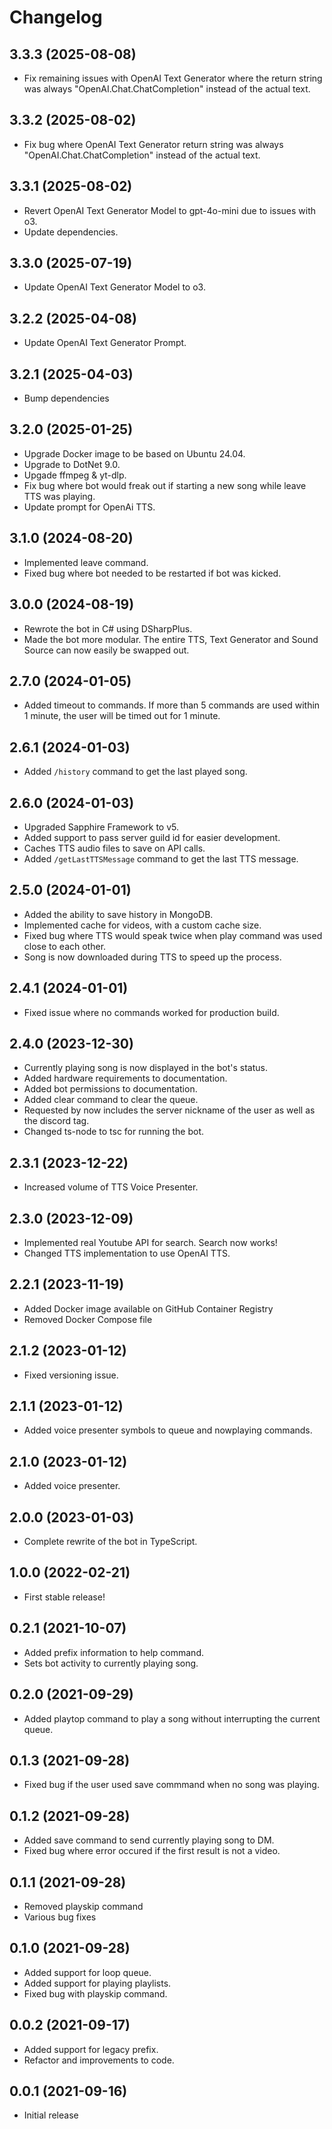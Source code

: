# Changelog

## 3.3.3 (2025-08-08)
- Fix remaining issues with OpenAI Text Generator where the return string was always "OpenAI.Chat.ChatCompletion" instead of the actual text.

## 3.3.2 (2025-08-02)

- Fix bug where OpenAI Text Generator return string was always "OpenAI.Chat.ChatCompletion" instead of the actual text.

## 3.3.1 (2025-08-02)

- Revert OpenAI Text Generator Model to gpt-4o-mini due to issues with o3.
- Update dependencies.

## 3.3.0 (2025-07-19)

- Update OpenAI Text Generator Model to o3.

## 3.2.2 (2025-04-08)

- Update OpenAI Text Generator Prompt.

## 3.2.1 (2025-04-03)

- Bump dependencies

## 3.2.0 (2025-01-25)

- Upgrade Docker image to be based on Ubuntu 24.04.
- Upgrade to DotNet 9.0.
- Upgade ffmpeg & yt-dlp.
- Fix bug where bot would freak out if starting a new song while leave TTS was playing.
- Update prompt for OpenAi TTS. 

## 3.1.0 (2024-08-20)

- Implemented leave command.
- Fixed bug where bot needed to be restarted if bot was kicked.

## 3.0.0 (2024-08-19)

- Rewrote the bot in C# using DSharpPlus.
- Made the bot more modular. The entire TTS, Text Generator and Sound Source can now easily be swapped out.

## 2.7.0 (2024-01-05)

- Added timeout to commands. If more than 5 commands are used within 1 minute, the user will be timed out for 1 minute.

## 2.6.1 (2024-01-03)

- Added `/history` command to get the last played song.

## 2.6.0 (2024-01-03)

- Upgraded Sapphire Framework to v5.
- Added support to pass server guild id for easier development.
- Caches TTS audio files to save on API calls.
- Added `/getLastTTSMessage` command to get the last TTS message.

## 2.5.0 (2024-01-01)

- Added the ability to save history in MongoDB.
- Implemented cache for videos, with a custom cache size.
- Fixed bug where TTS would speak twice when play command was used close to each other.
- Song is now downloaded during TTS to speed up the process.

## 2.4.1 (2024-01-01)

- Fixed issue where no commands worked for production build.

## 2.4.0 (2023-12-30)

- Currently playing song is now displayed in the bot's status.
- Added hardware requirements to documentation.
- Added bot permissions to documentation.
- Added clear command to clear the queue.
- Requested by now includes the server nickname of the user as well as the discord tag.
- Changed ts-node to tsc for running the bot.

## 2.3.1 (2023-12-22)

- Increased volume of TTS Voice Presenter.

## 2.3.0 (2023-12-09)

- Implemented real Youtube API for search. Search now works!
- Changed TTS implementation to use OpenAI TTS.

## 2.2.1 (2023-11-19)

- Added Docker image available on GitHub Container Registry
- Removed Docker Compose file

## 2.1.2 (2023-01-12)

- Fixed versioning issue.

## 2.1.1 (2023-01-12)

- Added voice presenter symbols to queue and nowplaying commands.

## 2.1.0 (2023-01-12)

- Added voice presenter.

## 2.0.0 (2023-01-03)

- Complete rewrite of the bot in TypeScript.

## 1.0.0 (2022-02-21)

- First stable release!

## 0.2.1 (2021-10-07)

- Added prefix information to help command.
- Sets bot activity to currently playing song.

## 0.2.0 (2021-09-29)

- Added playtop command to play a song without interrupting the current queue.

## 0.1.3 (2021-09-28)

- Fixed bug if the user used save commmand when no song was playing.

## 0.1.2 (2021-09-28)

- Added save command to send currently playing song to DM.
- Fixed bug where error occured if the first result is not a video.

## 0.1.1 (2021-09-28)

- Removed playskip command
- Various bug fixes

## 0.1.0 (2021-09-28)

- Added support for loop queue.
- Added support for playing playlists.
- Fixed bug with playskip command.

## 0.0.2 (2021-09-17)

- Added support for legacy prefix.
- Refactor and improvements to code.

## 0.0.1 (2021-09-16)

- Initial release

